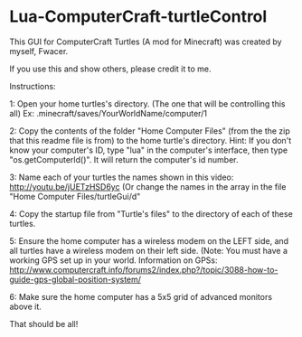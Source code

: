 # Lua-ComputerCraft-turtleControl
This GUI for ComputerCraft Turtles (A mod for Minecraft) was created by myself, Fwacer.

If you use this and show others, please credit it to me.

Instructions:

1: Open your home turtles's directory. (The one that will be controlling this all)
	Ex: .minecraft/saves/YourWorldName/computer/1
	
2: Copy the contents of the folder "Home Computer Files" (from the the zip that this readme file is from) to the home turtle's directory.
	Hint: If you don't know your computer's ID, type "lua" in the computer's interface, then type "os.getComputerId()". It will return the computer's id number.
	
3: Name each of your turtles the names shown in this video: http://youtu.be/jUETzHSD6yc
	(Or change the names in the array in the file "Home Computer Files/turtleGui/d"
	
4: Copy the startup file from "Turtle's files" to the directory of each of these turtles.

5: Ensure the home computer has a wireless modem on the LEFT side, and all turtles have a wireless modem on their left side.
	(Note: You must have a working GPS set up in your world. Information on GPSs: http://www.computercraft.info/forums2/index.php?/topic/3088-how-to-guide-gps-global-position-system/
	
6: Make sure the home computer has a 5x5 grid of advanced monitors above it.

That should be all!
